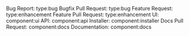 Bug Report: type:bug
Bugfix Pull Request: type:bug
Feature Request: type:enhancement
Feature Pull Request: type:enhancement
UI: component:ui
API: component:api
Installer: component:installer
Docs Pull Request: component:docs
Documentation: component:docs
